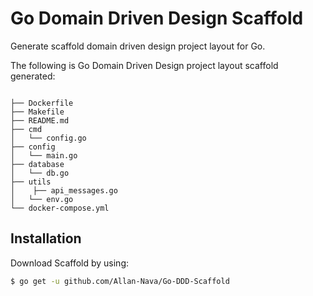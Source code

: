 # Go Domain Driven Design Scaffold

Generate scaffold domain driven design project layout for Go.

The following is Go Domain Driven Design project layout scaffold generated:

```

├── Dockerfile
├── Makefile
├── README.md
├── cmd
│   └── config.go
├── config
│   └── main.go
├── database
│   └── db.go
├── utils
│    ├── api_messages.go
│   └── env.go
└── docker-compose.yml

```


## Installation

Download Scaffold by using:
```sh
$ go get -u github.com/Allan-Nava/Go-DDD-Scaffold
```

